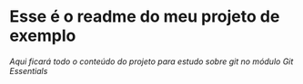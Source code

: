 # Esse é o readme do meu projeto de exemplo

###### Aqui ficará todo o conteúdo do projeto para estudo sobre git no módulo Git Essentials